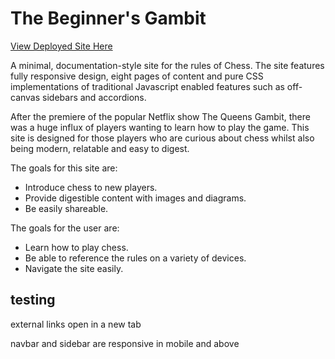 # The Beginner's Gambit

[View Deployed Site Here](https://arlandfran.github.io/the-beginners-gambit/)

A minimal, documentation-style site for the rules of Chess. The site features fully responsive design, eight pages of content and pure CSS implementations of traditional Javascript enabled features such as off-canvas sidebars and accordions.

After the premiere of the popular Netflix show The Queens Gambit, there was a huge influx of players wanting to learn how to play the game. This site is designed for those players who are curious about chess whilst also being modern, relatable and easy to digest.

The goals for this site are:

- Introduce chess to new players.
- Provide digestible content with images and diagrams.
- Be easily shareable.

The goals for the user are:

- Learn how to play chess.
- Be able to reference the rules on a variety of devices.
- Navigate the site easily.

## testing

external links open in a new tab

navbar and sidebar are responsive in mobile and above
